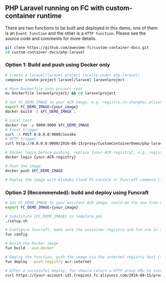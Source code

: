 ## PHP Laravel running on FC with custom-container runtime
There are two functions to be built and deployed in this demo, one of them is an `Event function` and the other is a `HTTP function`. Please see the source code and comments for more details.

```bash
git clone https://github.com/awesome-fc/custom-container-docs.git
cd custom-container-docs/php-laravel
```

### Option 1: Build and push using Docker only

```bash
# Create a laravel/laravel project locally under php-laravel/
composer create-project laravel/laravel laravelproject

# Move Dockerfile into project root
mv Dockerfile laravelproject/ && cd laravelproject

# Set FC_DEMO_IMAGE to your ACR image, e.g. registry.cn-shanghai.aliyuncs.com/{your-namespace}/php-laravel:v1
export FC_DEMO_IMAGE={your_image}
docker build -t $FC_DEMO_IMAGE .

# Local test
docker run -p 9000:9000 $FC_DEMO_IMAGE
# Event trigger
curl -X POST 0.0.0.0:9000/invoke
# HTTP trigger
curl http://0.0.0.0:9000/2016-08-15/proxy/CustomContainerDemo/php-laravel-http

# Docker login before pushing, replace {your-ACR-registry}, e.g. registry.cn-shanghai.aliyuncs.com
docker login {your-ACR-registry}

# Push the image
docker push $FC_DEMO_IMAGE

# Deploy the image with Alibaba Cloud FC console or Funcraft command line tool
```

### Option 2 (Recommended): build and deploy using Funcraft

```bash
# Set FC_DEMO_IMAGE to your existent ACR image, could be the one from Option 1. For example, registry-vpc.cn-shanghai.aliyuncs.com/{your-namespace}/php-laravel:v1
export FC_DEMO_IMAGE={your_image}

# Substitute {FC_DEMO_IMAGE} in template.yml
./setup.sh

# Configure funcraft, make sure the container registry and fun are in the same region, skip this step if fun is already configured.
fun config

# Build the Docker image
fun build --use-docker

# Deploy the function, push the image via the internet registry host (the function config uses the VPC registry for faster image pulling)
fun deploy --push-registry acr-internet

# After a successful deploy, fun should return a HTTP proxy URL to invoke the function
curl https://{your-account-id}.{region}.fc.aliyuncs.com/2016-08-15/proxy/CustomContainerDemo/php-laravel-http/

```